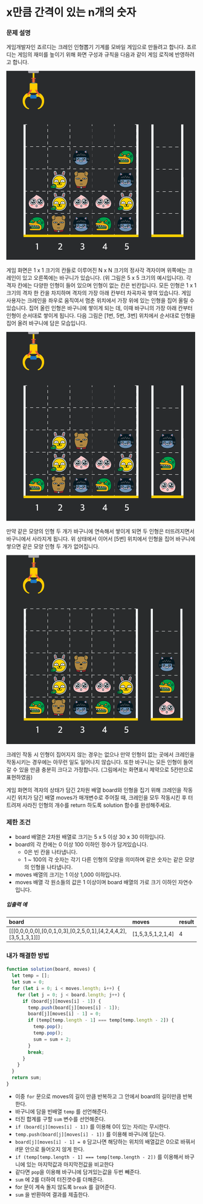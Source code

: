 # x만큼 간격이 있는 n개의 숫자

### 문제 설명

게임개발자인 죠르디는 크레인 인형뽑기 기계를 모바일 게임으로 만들려고 합니다.
죠르디는 게임의 재미를 높이기 위해 화면 구성과 규칙을 다음과 같이 게임 로직에 반영하려고 합니다.

![](/programmers/image/level1/crane1.png)

게임 화면은 1 x 1 크기의 칸들로 이루어진 N x N 크기의 정사각 격자이며 위쪽에는 크레인이 있고 오른쪽에는 바구니가 있습니다. (위 그림은 5 x 5 크기의 예시입니다). 각 격자 칸에는 다양한 인형이 들어 있으며 인형이 없는 칸은 빈칸입니다. 모든 인형은 1 x 1 크기의 격자 한 칸을 차지하며 격자의 가장 아래 칸부터 차곡차곡 쌓여 있습니다. 게임 사용자는 크레인을 좌우로 움직여서 멈춘 위치에서 가장 위에 있는 인형을 집어 올릴 수 있습니다. 집어 올린 인형은 바구니에 쌓이게 되는 데, 이때 바구니의 가장 아래 칸부터 인형이 순서대로 쌓이게 됩니다. 다음 그림은 [1번, 5번, 3번] 위치에서 순서대로 인형을 집어 올려 바구니에 담은 모습입니다.

![](/programmers/image/level1/crane2.png)

만약 같은 모양의 인형 두 개가 바구니에 연속해서 쌓이게 되면 두 인형은 터뜨려지면서 바구니에서 사라지게 됩니다. 위 상태에서 이어서 [5번] 위치에서 인형을 집어 바구니에 쌓으면 같은 모양 인형 두 개가 없어집니다.

![](/programmers/image/level1/crane3.gif)

크레인 작동 시 인형이 집어지지 않는 경우는 없으나 만약 인형이 없는 곳에서 크레인을 작동시키는 경우에는 아무런 일도 일어나지 않습니다. 또한 바구니는 모든 인형이 들어갈 수 있을 만큼 충분히 크다고 가정합니다. (그림에서는 화면표시 제약으로 5칸만으로 표현하였음)

게임 화면의 격자의 상태가 담긴 2차원 배열 board와 인형을 집기 위해 크레인을 작동시킨 위치가 담긴 배열 moves가 매개변수로 주어질 때, 크레인을 모두 작동시킨 후 터트려져 사라진 인형의 개수를 return 하도록 solution 함수를 완성해주세요.

### 제한 조건

- board 배열은 2차원 배열로 크기는 5 x 5 이상 30 x 30 이하입니다.
- board의 각 칸에는 0 이상 100 이하인 정수가 담겨있습니다.
  - 0은 빈 칸을 나타냅니다.
  - 1 ~ 100의 각 숫자는 각기 다른 인형의 모양을 의미하며 같은 숫자는 같은 모양의 인형을 나타냅니다.
- moves 배열의 크기는 1 이상 1,000 이하입니다.
- moves 배열 각 원소들의 값은 1 이상이며 board 배열의 가로 크기 이하인 자연수입니다.

##### 입출력 예

| board                                                           | moves             | result |
| :-------------------------------------------------------------- | :---------------- | :----- |
| [[[0,0,0,0,0],[0,0,1,0,3],[0,2,5,0,1],[4,2,4,4,2],[3,5,1,3,1]]] | [1,5,3,5,1,2,1,4] | 4      |

### 내가 해결한 방법

```javascript
function solution(board, moves) {
  let temp = [];
  let sum = 0;
  for (let i = 0; i < moves.length; i++) {
    for (let j = 0; j < board.length; j++) {
      if (board[j][moves[i] - 1]) {
        temp.push(board[j][moves[i] - 1]);
        board[j][moves[i] - 1] = 0;
        if (temp[temp.length - 1] === temp[temp.length - 2]) {
          temp.pop();
          temp.pop();
          sum = sum + 2;
        }
        break;
      }
    }
  }
  return sum;
}
```

- 이중 `for` 문으로 moves의 길이 만큼 반복하고 그 안에서 board의 길이만큼 반복한다.
- 바구니에 담을 빈배열 `temp` 를 선언해준다.
- 터진 합계를 구할 `sum` 변수를 선언해준다.
- `if (board[j][moves[i] - 1])` 를 이용해 0이 있는 자리는 무시한다.
- `temp.push(board[j][moves[i] - 1])` 를 이용해 바구니에 담는다.
- `board[j][moves[i] - 1] = 0` 담고나면 해당하는 위치의 배열값은 0으로 바꿔서 if문 안으로 들어오지 않게 한다.
- `if (temp[temp.length - 1] === temp[temp.length - 2])` 를 이용해서 바구니에 있는 마지막값과 마지막전값을 비교한다
- 같다면 `pop`을 이용해 바구니에 담겨있는값을 두번 빼준다.
- `sum` 에 2를 더하여 터진갯수를 더해준다.
- for 문이 계속 돌지 않도록 `break` 를 걸어준다.
- `sum` 을 반환하여 결과를 제출한다.
